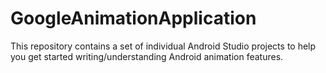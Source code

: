 # GoogleAnimationApplication
This repository contains a set of individual Android Studio projects to help you get started writing/understanding Android animation features.
